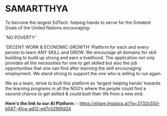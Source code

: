 # SAMARTTHYA 
To become the largest EdTech. helping hands to serve for the Greatest Goals of the United Nations encouraging- 

'NO POVERTY’ 

 'DECENT WORK & ECONOMIC GROWTH’
 Platform for each and every person to learn ANY SKILL and GROW. We encourage all domains for skill building to build up strong and earn a livelihood.
The application not only provides all the necessities for one to get skilled but also the job opportunities that one can find after learning the skill encouraging employment.
We stand strong to support the one who is willing to run again.

We as a team, strive to built this platform as ‘largest helping hands’ towards the learning programs in all the NGO’s where the people could find a second chance to get skilled & could built their life from a new end.

**Here's the link to our AI Platform** :-
https://share.imagica.ai/?q=3732c550-b587-4fca-ad12-ed7c0290fd24
